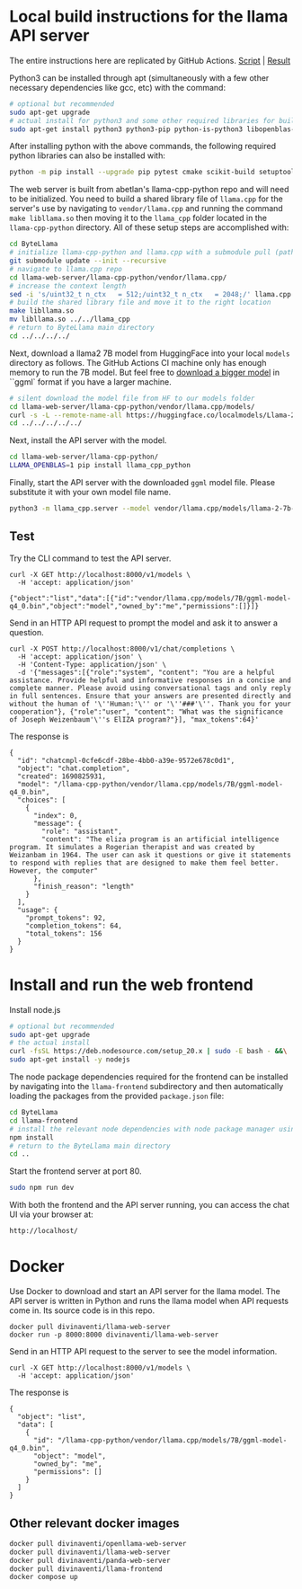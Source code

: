 # Local build instructions for the llama API server

The entire instructions here are replicated by GitHub Actions. [Script](.github/workflows/api-llama2-7b-chat-q4.yml) | [Result](https://github.com/AnonymousAmalgrams/ByteLlama/actions/runs/5758375575/job/15610825874)

Python3 can be installed through apt (simultaneously with a few other necessary dependencies like gcc, etc) with the command:

```bash
# optional but recommended
sudo apt-get upgrade
# actual install for python3 and some other required libraries for building the project successfully as well as its functionality
sudo apt-get install python3 python3-pip python-is-python3 libopenblas-dev build-essential
```

After installing python with the above commands, the following required python libraries can also be installed with: 

```bash
python -m pip install --upgrade pip pytest cmake scikit-build setuptools fastapi uvicorn sse-starlette pydantic-settings
```

The web server is built from abetlan's llama-cpp-python repo and will need to be initialized. You need to build a shared library file of `llama.cpp` for the server's use by navigating to `vendor/llama.cpp` and running the command `make libllama.so` then moving it to the `llama_cpp` folder located in the `llama-cpp-python` directory. All of these setup steps are accomplished with:

```bash
cd ByteLlama
# initialize llama-cpp-python and llama.cpp with a submodule pull (path automatically configured assuming run from the ByteLlama main directory)
git submodule update --init --recursive
# navigate to llama.cpp repo
cd llama-web-server/llama-cpp-python/vendor/llama.cpp/
# increase the context length
sed -i 's/uint32_t n_ctx   = 512;/uint32_t n_ctx   = 2048;/' llama.cpp
# build the shared library file and move it to the right location
make libllama.so
mv libllama.so ../../llama_cpp
# return to ByteLlama main directory
cd ../../../../
```

Next, download a llama2 7B model from HuggingFace into your local `models` directory as follows. The GitHub Actions CI machine only has enough memory to run the 7B model. But feel free to [download a bigger model](https://llama2download.com/download/) in ``ggml` format if you have a larger machine.

```bash
# silent download the model file from HF to our models folder
cd llama-web-server/llama-cpp-python/vendor/llama.cpp/models/
curl -s -L --remote-name-all https://huggingface.co/localmodels/Llama-2-7B-Chat-ggml/resolve/main/llama-2-7b-chat.ggmlv3.q4_0.bin
cd ../../../../../
```

Next, install the API server with the model.

```bash
cd llama-web-server/llama-cpp-python/
LLAMA_OPENBLAS=1 pip install llama_cpp_python
```

Finally, start the API server with the downloaded `ggml` model file. Please substitute it with your own model file name.

```bash
python3 -m llama_cpp.server --model vendor/llama.cpp/models/llama-2-7b-chat.ggmlv3.q4_0.bin
```

## Test

Try the CLI command to test the API server.

```
curl -X GET http://localhost:8000/v1/models \
  -H 'accept: application/json'

{"object":"list","data":[{"id":"vendor/llama.cpp/models/7B/ggml-model-q4_0.bin","object":"model","owned_by":"me","permissions":[]}]}
```

Send in an HTTP API request to prompt the model and ask it to answer a question.

```
curl -X POST http://localhost:8000/v1/chat/completions \
  -H 'accept: application/json' \
  -H 'Content-Type: application/json' \
  -d '{"messages":[{"role":"system", "content": "You are a helpful assistance. Provide helpful and informative responses in a concise and complete manner. Please avoid using conversational tags and only reply in full sentences. Ensure that your answers are presented directly and without the human of '\''Human:'\'' or '\''###'\''. Thank you for your cooperation"}, {"role":"user", "content": "What was the significance of Joseph Weizenbaum'\''s ElIZA program?"}], "max_tokens":64}'
```

The response is

```
{
  "id": "chatcmpl-0cfe6cdf-28be-4bb0-a39e-9572e678c0d1",
  "object": "chat.completion",
  "created": 1690825931,
  "model": "/llama-cpp-python/vendor/llama.cpp/models/7B/ggml-model-q4_0.bin",
  "choices": [
    {
      "index": 0,
      "message": {
        "role": "assistant",
        "content": "The eliza program is an artificial intelligence program. It simulates a Rogerian therapist and was created by Weizanbam in 1964. The user can ask it questions or give it statements to respond with replies that are designed to make them feel better. However, the computer"
      },
      "finish_reason": "length"
    }
  ],
  "usage": {
    "prompt_tokens": 92,
    "completion_tokens": 64,
    "total_tokens": 156
  }
}
```

# Install and run the web frontend

Install node.js

```bash
# optional but recommended
sudo apt-get upgrade
# the actual install
curl -fsSL https://deb.nodesource.com/setup_20.x | sudo -E bash - &&\
sudo apt-get install -y nodejs
```

The node package dependencies required for the frontend can be installed by navigating into the `llama-frontend` subdirectory and then automatically loading the packages from the provided `package.json` file:

```bash
cd ByteLlama
cd llama-frontend
# install the relevant node dependencies with node package manager using package.json saved in llama-frontend
npm install
# return to the ByteLlama main directory
cd ..
```

Start the frontend server at port 80.

```bash
sudo npm run dev
```

With both the frontend and the API server running, you can access the chat UI via your browser at:

```
http://localhost/
```

# Docker

Use Docker to download and start an API server for the llama model. The API server is written in Python and runs the llama model when API requests come in. Its source code is in this repo.

```
docker pull divinaventi/llama-web-server
docker run -p 8000:8000 divinaventi/llama-web-server
```

Send in an HTTP API request to the server to see the model information.

```
curl -X GET http://localhost:8000/v1/models \
  -H 'accept: application/json'
```

The response is

```
{
  "object": "list",
  "data": [
    {
      "id": "/llama-cpp-python/vendor/llama.cpp/models/7B/ggml-model-q4_0.bin",
      "object": "model",
      "owned_by": "me",
      "permissions": []
    }
  ]
}
```

## Other relevant docker images

```bash
docker pull divinaventi/openllama-web-server
docker pull divinaventi/llama-web-server
docker pull divinaventi/panda-web-server
docker pull divinaventi/llama-frontend
docker compose up
```
